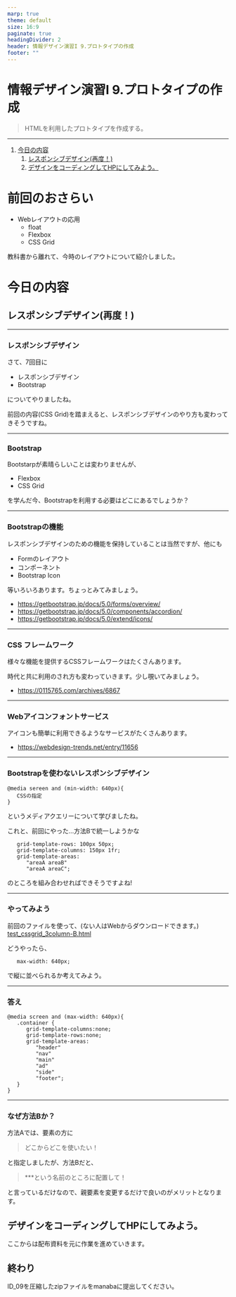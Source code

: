 ```yaml
---
marp: true
theme: default
size: 16:9
paginate: true
headingDivider: 2
header: 情報デザイン演習I 9.プロトタイプの作成
footer: ""
---
```


# 情報デザイン演習I 9.プロトタイプの作成<!-- omit in toc -->
> HTMLを利用したプロトタイプを作成する。

---
1. [今日の内容](#今日の内容)
   1. [レスポンシブデザイン(再度！)](#レスポンシブデザイン再度)
   2. [デザインをコーディングしてHPにしてみよう。](#デザインをコーディングしてhpにしてみよう)


# 前回のおさらい<!-- omit in toc -->
- Webレイアウトの応用
   - float
   - Flexbox
   - CSS Grid

教科書から離れて、今時のレイアウトについて紹介しました。

# 今日の内容

## レスポンシブデザイン(再度！)

---
### レスポンシブデザイン
さて、7回目に
- レスポンシブデザイン
- Bootstrap

についてやりましたね。

前回の内容(CSS Grid)を踏まえると、レスポンシブデザインのやり方も変わってきそうですね。

---
### Bootstrap
Bootstarpが素晴らしいことは変わりませんが、
- Flexbox
- CSS Grid

を学んだ今、Bootstrapを利用する必要はどこにあるでしょうか？

---
### Bootstrapの機能
レスポンシブデザインのための機能を保持していることは当然ですが、他にも
- Formのレイアウト
- コンポーネント
- Bootstrap Icon

等いろいろあります。ちょっとみてみましょう。

- https://getbootstrap.jp/docs/5.0/forms/overview/
- https://getbootstrap.jp/docs/5.0/components/accordion/
- https://getbootstrap.jp/docs/5.0/extend/icons/

---
### CSS フレームワーク
様々な機能を提供するCSSフレームワークはたくさんあります。

時代と共に利用のされ方も変わっていきます。少し覗いてみましょう。

- https://0115765.com/archives/6867

---
### Webアイコンフォントサービス
アイコンも簡単に利用できるようなサービスがたくさんあります。

- https://webdesign-trends.net/entry/11656

---
### Bootstrapを使わないレスポンシブデザイン
```
@media sereen and (min-width: 640px){
   CSSの指定
}
```

というメディアクエリーについて学びましたね。

これと、前回にやった...方法Bで統一しようかな
```
   grid-template-rows: 100px 50px;
   grid-template-columns: 150px 1fr;
   grid-template-areas:
      "areaA areaB"
      "areaA areaC";
```
のところを組み合わせればできそうですよね!

---
### やってみよう
前回のファイルを使って、(ない人はWebからダウンロードできます。)
[test_cssgrid_3column-B.html](asset/test_cssgrid_3column-B.html)

どうやったら、
```
   max-width: 640px;
```

で縦に並べられるか考えてみよう。

---
### 答え
```
@media screen and (max-width: 640px){
   .container {
      grid-template-columns:none;
      grid-template-rows:none;
      grid-template-areas:
         "header"
         "nav"
         "main"
         "ad"
         "side"
         "footer";
   }
}
```

---
### なぜ方法Bか？
方法Aでは、要素の方に
> どこからどこを使いたい！

と指定しましたが、方法Bだと、

> ***という名前のところに配置して！

と言っているだけなので、親要素を変更するだけで良いのがメリットとなります。

## デザインをコーディングしてHPにしてみよう。

ここからは配布資料を元に作業を進めていきます。

## 終わり<!-- omit in toc -->

ID_09を圧縮したzipファイルをmanabaに提出してください。


